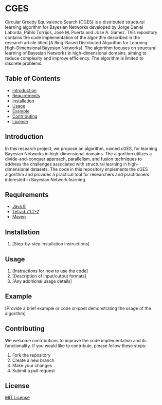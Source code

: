 # CGES
Circular Greedy Equivalence Search (CGES) is a distributed structural learning algorithm for Bayesian Networks developed by Jorge Daniel Laborda, Pablo Torrijos, José M. Puerta and José A. Gámez.
This repository contains the code implementation of the algorithm described in the research article titled [A Ring-Based Distributed Algorithm for
Learning High-Dimensional Bayesian Networks]. The algorithm focuses on structural learning of Bayesian Networks in high-dimensional domains, aiming to reduce complexity and improve efficiency. The algorithm is limited to discrete problems.

## Table of Contents
- [Introduction](#introduction)
- [Requirements](#requirements)
- [Installation](#installation)
- [Usage](#usage)
- [Example](#example)
- [Contributing](#contributing)
- [License](#license)

## Introduction
In this research project, we propose an algorithm, named cGES, for learning Bayesian Networks in high-dimensional domains. The algorithm utilizes a divide-and-conquer approach, parallelism, and fusion techniques to address the challenges associated with structural learning in high-dimensional datasets. The code in this repository implements the cGES algorithm and provides a practical tool for researchers and practitioners interested in Bayesian Network learning.

## Requirements
- [Java 8](https://www.oracle.com/java/technologies/java8.html)
- [Tetrad 7.1.2-2](https://github.com/cmu-phil/tetrad)
- [Maven](https://maven.apache.org/)

## Installation
1. [Step-by-step installation instructions]

## Usage
1. [Instructions for how to use the code]
2. [Description of input/output formats]
3. [Any additional usage details]

## Example
[Provide a brief example or code snippet demonstrating the usage of the algorithm]

## Contributing
We welcome contributions to improve the code implementation and its functionality. If you would like to contribute, please follow these steps:
1. Fork the repository
2. Create a new branch
3. Make your changes
4. Submit a pull request

## License
[MIT License](https://opensource.org/license/mit/)

